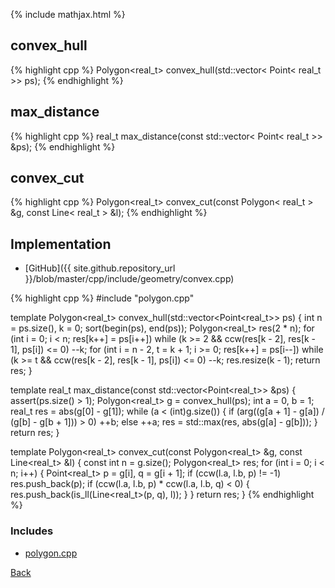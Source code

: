 {% include mathjax.html %}

## convex_hull

{% highlight cpp %}
Polygon<real_t> convex_hull(std::vector< Point< real_t >> ps);
{% endhighlight %}

## max_distance

{% highlight cpp %}
real_t max_distance(const std::vector< Point< real_t >> &ps);
{% endhighlight %}

## convex_cut

{% highlight cpp %}
Polygon<real_t> convex_cut(const Polygon< real_t > &g, const Line< real_t > &l);
{% endhighlight %}

## Implementation

- [GitHub]({{ site.github.repository_url }}/blob/master/cpp/include/geometry/convex.cpp)

{% highlight cpp %}
#include "polygon.cpp"

template <typename real_t>
Polygon<real_t> convex_hull(std::vector<Point<real_t>> ps) {
  int n = ps.size(), k = 0;
  sort(begin(ps), end(ps));
  Polygon<real_t> res(2 * n);
  for (int i = 0; i < n; res[k++] = ps[i++])
    while (k >= 2 && ccw(res[k - 2], res[k - 1], ps[i]) <= 0) --k;
  for (int i = n - 2, t = k + 1; i >= 0; res[k++] = ps[i--])
    while (k >= t && ccw(res[k - 2], res[k - 1], ps[i]) <= 0) --k;
  res.resize(k - 1);
  return res;
}

template <typename real_t>
real_t max_distance(const std::vector<Point<real_t>> &ps) {
  assert(ps.size() > 1);
  Polygon<real_t> g = convex_hull(ps);
  int a = 0, b = 1;
  real_t res = abs(g[0] - g[1]);
  while (a < (int)g.size()) {
    if (arg((g[a + 1] - g[a]) / (g[b] - g[b + 1])) > 0)
      ++b;
    else
      ++a;
    res = std::max(res, abs(g[a] - g[b]));
  }
  return res;
}

template <typename real_t>
Polygon<real_t> convex_cut(const Polygon<real_t> &g, const Line<real_t> &l) {
  const int n = g.size();
  Polygon<real_t> res;
  for (int i = 0; i < n; i++) {
    Point<real_t> p = g[i], q = g[i + 1];
    if (ccw(l.a, l.b, p) != -1) res.push_back(p);
    if (ccw(l.a, l.b, p) * ccw(l.a, l.b, q) < 0) {
      res.push_back(is_ll(Line<real_t>(p, q), l));
    }
  }
  return res;
}
{% endhighlight %}

### Includes

- [polygon.cpp](polygon)

[Back](../..)
